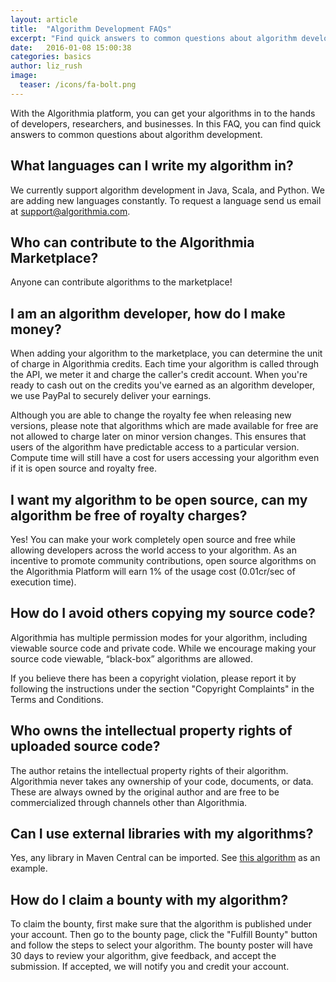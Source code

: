 ```yaml
---
layout: article
title:  "Algorithm Development FAQs"
excerpt: "Find quick answers to common questions about algorithm development on Algorithmia."
date:   2016-01-08 15:00:38
categories: basics
author: liz_rush
image:
  teaser: /icons/fa-bolt.png
---
```


With the Algorithmia platform, you can get your algorithms in to the hands of developers, researchers, and businesses. In this FAQ, you can find quick answers to common questions about algorithm development.

## What languages can I write my algorithm in?

We currently support algorithm development in Java, Scala, and Python. We are adding new languages constantly. To request a language send us email at <a href="mailto:support@algorithmia.com">support@algorithmia.com</a>.

## Who can contribute to the Algorithmia Marketplace?

Anyone can contribute algorithms to the marketplace!

## I am an algorithm developer, how do I make money?

When adding your algorithm to the marketplace, you can determine the unit of charge in Algorithmia credits. Each time your algorithm is called through the API, we meter it and charge the caller's credit account. When you're ready to cash out on the credits you've earned as an algorithm developer, we use PayPal to securely deliver your earnings.

Although you are able to change the royalty fee when releasing new versions, please note that algorithms which are made available for free are not allowed to charge later on minor version changes. This ensures that users of the algorithm have predictable access to a particular version. Compute time will still have a cost for users accessing your algorithm even if it is open source and royalty free.

## I want my algorithm to be open source, can my algorithm be free of royalty charges?

Yes! You can make your work completely open source and free while allowing developers across the world access to your algorithm. As an incentive to promote community contributions, open source algorithms on the Algorithmia Platform will earn 1% of the usage cost (0.01cr/sec of execution time).

## How do I avoid others copying my source code?

Algorithmia has multiple permission modes for your algorithm, including viewable source code and private code. While we encourage making your source code viewable, “black-box” algorithms are allowed.

If you believe there has been a copyright violation, please report it by following the instructions under the section "Copyright Complaints" in the Terms and Conditions.

## Who owns the intellectual property rights of uploaded source code?

The author retains the intellectual property rights of their algorithm. Algorithmia never takes any ownership of your code, documents, or data. These are always owned by the original author and are free to be commercialized through channels other than Algorithmia.

## Can I use external libraries with my algorithms?

Yes, any library in Maven Central can be imported. See [this algorithm](https://algorithmia.com/algorithms/kenny/LDA/edit) as an example.

## How do I claim a bounty with my algorithm?

To claim the bounty, first make sure that the algorithm is published under your account. Then go to the bounty page, click the "Fulfill Bounty" button and follow the steps to select your algorithm. The bounty poster will have 30 days to review your algorithm, give feedback, and accept the submission. If accepted, we will notify you and credit your account.
